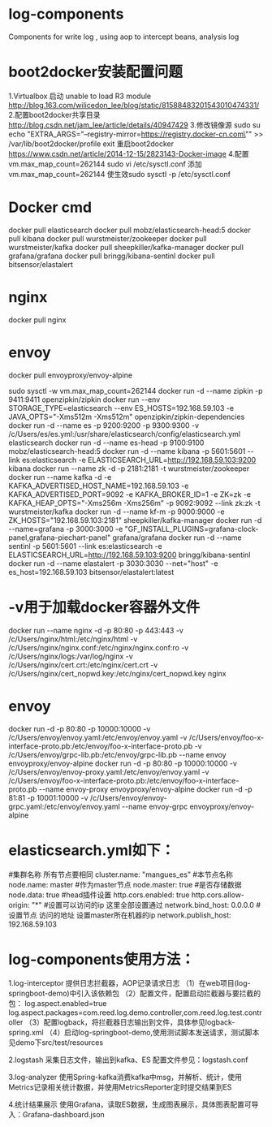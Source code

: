 # log-components
Components for write log , using aop to intercept beans, analysis log

# boot2docker安装配置问题
1.Virtualbox 启动 unable to load R3 module
http://blog.163.com/wilicedon_lee/blog/static/81588483201543010474331/
2.配置boot2docker共享目录
http://blog.csdn.net/jam_lee/article/details/40947429
3.修改镜像源
sudo su echo "EXTRA_ARGS=\"–registry-mirror=https://registry.docker-cn.com\"" >> /var/lib/boot2docker/profile
exit
重启boot2docker
https://www.csdn.net/article/2014-12-15/2823143-Docker-image
4.配置vm.max_map_count=262144
sudo vi /etc/sysctl.conf
添加vm.max_map_count=262144
使生效sudo sysctl -p /etc/sysctl.conf



# Docker cmd
docker pull elasticsearch
docker pull mobz/elasticsearch-head:5
docker pull kibana
docker pull wurstmeister/zookeeper 
docker pull wurstmeister/kafka
docker pull sheepkiller/kafka-manager
docker pull grafana/grafana
docker pull bringg/kibana-sentinl
docker pull bitsensor/elastalert
# nginx
docker pull nginx
# envoy
docker pull envoyproxy/envoy-alpine


sudo sysctl -w vm.max_map_count=262144
docker run -d --name zipkin -p 9411:9411 openzipkin/zipkin
docker run --env STORAGE_TYPE=elasticsearch --env ES_HOSTS=192.168.59.103 -e JAVA_OPTS="-Xms512m -Xms512m" openzipkin/zipkin-dependencies
docker run -d --name es -p 9200:9200 -p 9300:9300 -v /c/Users/es/es.yml:/usr/share/elasticsearch/config/elasticsearch.yml elasticsearch
docker run -d --name es-head -p 9100:9100 mobz/elasticsearch-head:5
docker run -d --name kibana -p 5601:5601 --link es:elasticsearch -e ELASTICSEARCH_URL=http://192.168.59.103:9200 kibana 
docker run --name zk -d -p 2181:2181 -t wurstmeister/zookeeper 
docker run --name kafka -d -e KAFKA_ADVERTISED_HOST_NAME=192.168.59.103 -e KAFKA_ADVERTISED_PORT=9092 -e KAFKA_BROKER_ID=1 -e ZK=zk -e KAFKA_HEAP_OPTS="-Xms256m -Xms256m" -p 9092:9092 --link zk:zk -t wurstmeister/kafka
docker run -d --name kf-m -p 9000:9000 -e ZK_HOSTS="192.168.59.103:2181" sheepkiller/kafka-manager
docker run -d --name=grafana -p 3000:3000 -e "GF_INSTALL_PLUGINS=grafana-clock-panel,grafana-piechart-panel" grafana/grafana
docker run -d --name sentinl -p 5601:5601 --link es:elasticsearch -e ELASTICSEARCH_URL=http://192.168.59.103:9200 bringg/kibana-sentinl
docker run -d --name elastalert -p 3030:3030 --net="host" -e es_host=192.168.59.103 bitsensor/elastalert:latest
# -v用于加载docker容器外文件
docker run --name nginx -d -p 80:80 -p 443:443 -v /c/Users/nginx/html:/etc/nginx/html -v /c/Users/nginx/nginx.conf:/etc/nginx/nginx.conf:ro -v /c/Users/nginx/logs:/var/log/nginx -v /c/Users/nginx/cert.crt:/etc/nginx/cert.crt -v /c/Users/nginx/cert_nopwd.key:/etc/nginx/cert_nopwd.key nginx
# envoy
docker run -d -p 80:80 -p 10000:10000 -v /c/Users/envoy/envoy.yaml:/etc/envoy/envoy.yaml -v /c/Users/envoy/foo-x-interface-proto.pb:/etc/envoy/foo-x-interface-proto.pb -v /c/Users/envoy/grpc-lib.pb:/etc/envoy/grpc-lib.pb --name envoy envoyproxy/envoy-alpine 
docker run -d -p 80:80 -p 10000:10000 -v /c/Users/envoy/envoy-proxy.yaml:/etc/envoy/envoy.yaml -v /c/Users/envoy/foo-x-interface-proto.pb:/etc/envoy/foo-x-interface-proto.pb --name envoy-proxy envoyproxy/envoy-alpine 
docker run -d -p 81:81 -p 10001:10000 -v /c/Users/envoy/envoy-grpc.yaml:/etc/envoy/envoy.yaml --name envoy-grpc envoyproxy/envoy-alpine 


# elasticsearch.yml如下：
#集群名称 所有节点要相同
cluster.name: "mangues_es"
#本节点名称
node.name: master
#作为master节点
node.master: true
#是否存储数据
node.data: true
#head插件设置
http.cors.enabled: true
http.cors.allow-origin: "*"
#设置可以访问的ip 这里全部设置通过
network.bind_host: 0.0.0.0
#设置节点 访问的地址 设置master所在机器的ip
network.publish_host: 192.168.59.103


# log-components使用方法：
1.log-interceptor
提供日志拦截器，AOP记录请求日志
（1）在web项目(log-springboot-demo)中引入该依赖包
（2）配置文件，配置启动拦截器与要拦截的包：
log.aspect.enabled=true
log.aspect.packages=com.reed.log.demo.controller,com.reed.log.test.controller
（3）配置logback，将拦截器日志输出到文件，具体参见logback-spring.xml
	<logger name="com.reed.log.interceptor.LogAspect" level="INFO"
		additivity="false">
		<appender-ref ref="ROLLING_FILE_ASPECT" />
		<appender-ref ref="STDOUT" />
	</logger>
（4）启动log-springboot-demo,使用测试脚本发送请求，测试脚本见demo下src/test/resources
	
2.logstash
采集日志文件，输出到kafka、ES
配置文件参见：logstash.conf

3.log-analyzer
使用Spring-kafka消费kafka中msg，并解析、统计，使用Metrics记录相关统计数据，并使用MetricsReporter定时提交结果到ES

4.统计结果展示
使用Grafana，读取ES数据，生成图表展示，具体图表配置可导入：Grafana-dashboard.json


